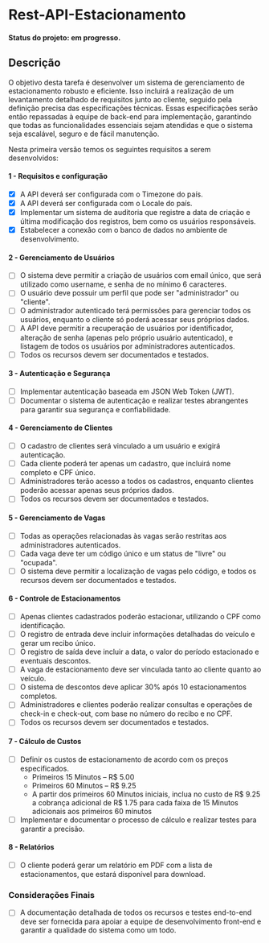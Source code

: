 # Rest-API-Estacionamento

#### Status do projeto: em progresso.

## Descrição

O objetivo desta tarefa é desenvolver um sistema de gerenciamento de estacionamento robusto e eficiente. Isso incluirá a realização de um levantamento detalhado de requisitos junto ao cliente, seguido pela definição precisa das especificações técnicas. Essas especificações serão então repassadas à equipe de back-end para implementação, garantindo que todas as funcionalidades essenciais sejam atendidas e que o sistema seja escalável, seguro e de fácil manutenção.

Nesta primeira versão temos os seguintes requisitos a serem desenvolvidos:

#### 1 - Requisitos e configuração

- [X] A API deverá ser configurada com o Timezone do país.
- [X] A API deverá ser configurada com o Locale do país.
- [X] Implementar um sistema de auditoria que registre a data de criação e última modificação dos registros, bem como os usuários responsáveis.
- [X] Estabelecer a conexão com o banco de dados no ambiente de desenvolvimento.

#### 2 - Gerenciamento de Usuários

- [ ] O sistema deve permitir a criação de usuários com email único, que será utilizado como username, e senha de no mínimo 6 caracteres.
- [ ] O usuário deve possuir um perfil que pode ser "administrador" ou "cliente".
- [ ] O administrador autenticado terá permissões para gerenciar todos os usuários, enquanto o cliente só poderá acessar seus próprios dados.
- [ ] A API deve permitir a recuperação de usuários por identificador, alteração de senha (apenas pelo próprio usuário autenticado), e listagem de todos os usuários por administradores autenticados.
- [ ] Todos os recursos devem ser documentados e testados.

#### 3 - Autenticação e Segurança

- [ ] Implementar autenticação baseada em JSON Web Token (JWT).
- [ ] Documentar o sistema de autenticação e realizar testes abrangentes para garantir sua segurança e confiabilidade.

#### 4 - Gerenciamento de Clientes

- [ ] O cadastro de clientes será vinculado a um usuário e exigirá autenticação.
- [ ] Cada cliente poderá ter apenas um cadastro, que incluirá nome completo e CPF único.
- [ ] Administradores terão acesso a todos os cadastros, enquanto clientes poderão acessar apenas seus próprios dados.
- [ ] Todos os recursos devem ser documentados e testados.

#### 5 - Gerenciamento de Vagas

- [ ] Todas as operações relacionadas às vagas serão restritas aos administradores autenticados.
- [ ] Cada vaga deve ter um código único e um status de "livre" ou "ocupada".
- [ ] O sistema deve permitir a localização de vagas pelo código, e todos os recursos devem ser documentados e testados.

#### 6 - Controle de Estacionamentos

- [ ] Apenas clientes cadastrados poderão estacionar, utilizando o CPF como identificação.
- [ ] O registro de entrada deve incluir informações detalhadas do veículo e gerar um recibo único.
- [ ] O registro de saída deve incluir a data, o valor do período estacionado e eventuais descontos.
- [ ] A vaga de estacionamento deve ser vinculada tanto ao cliente quanto ao veículo.
- [ ] O sistema de descontos deve aplicar 30% após 10 estacionamentos completos.
- [ ] Administradores e clientes poderão realizar consultas e operações de check-in e check-out, com base no número do recibo e no CPF.
- [ ] Todos os recursos devem ser documentados e testados.

#### 7 - Cálculo de Custos

- [ ] Definir os custos de estacionamento de acordo com os preços especificados.
    * Primeiros 15 Minutos – R$ 5.00
    * Primeiros 60 Minutos – R$ 9.25
    * A partir dos primeiros 60 Minutos iniciais, inclua no custo de R$ 9.25 a cobrança adicional
de R$ 1.75 para cada faixa de 15 Minutos adicionais aos primeiros 60 minutos
- [ ] Implementar e documentar o processo de cálculo e realizar testes para garantir a precisão.

#### 8 -  Relatórios

- [ ] O cliente poderá gerar um relatório em PDF com a lista de estacionamentos, que estará disponível para download.

### Considerações Finais

- [ ] A documentação detalhada de todos os recursos e testes end-to-end deve ser fornecida para apoiar a equipe de desenvolvimento front-end e garantir a qualidade do sistema como um todo.
